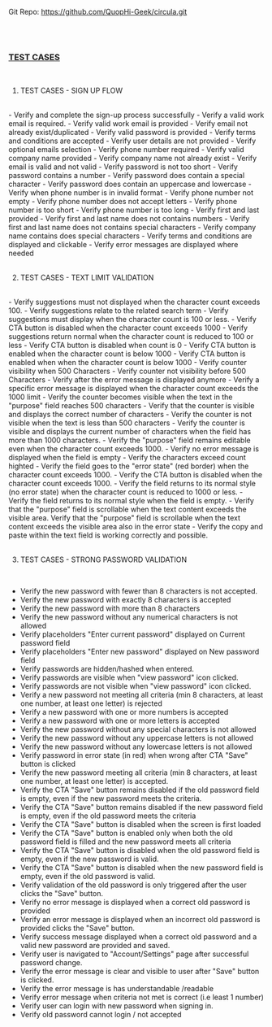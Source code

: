 Git Repo: https://github.com/QuopHi-Geek/circula.git

<br>

<br>

<h3> <u><strong>TEST CASES <br></strong></u></h3>

<br>

1. TEST CASES - SIGN UP FLOW

<br>
-  Verify and complete the sign-up process successfully
-  Verify a valid work email is required.
-  Verify valid work email is provided
-  Verify email not already exist/duplicated
-  Verify valid password is provided
-  Verify  terms and conditions are accepted
-  Verify  user details are not provided
-  Verify optional emails selection
-  Verify phone number required
-  Verify  valid company name provided
-  Verify company name not already exist
-  Verify  email is valid and not valid
-  Verify  password is not too short
-  Verify password contains a number
-  Verify  password does contain a special character
-  Verify  password does contain an uppercase and lowercase
-  Verify  when phone number is in invalid format
-  Verify phone number not empty
-  Verify phone number does not accept letters
-  Verify phone number is too short
-  Verify  phone number is too long
-  Verify first and last provided
-  Verify  first and last name does not contains numbers
-  Verify  first and last name does not contains special characters
-  Verify  company name contains does special characters
-  Verify terms and conditions are displayed and clickable
-  Verify error messages are displayed where needed

<br>

<br>

2. TEST CASES - TEXT LIMIT VALIDATION
<br>
- Verify suggestions must not displayed when the character count exceeds 100.
- Verify suggestions relate to the related search term
- Verify suggestions must display when the character count is 100 or less.
- Verify CTA button is disabled when the character count exceeds 1000  
- Verify suggestions return normal when the character count is reduced to 100 or less
- Verify CTA button is disabled when count is 0 
- Verify CTA button is enabled when the character count is below 1000
- Verify CTA button is enabled when when the character count is below 1000
- Verify counter visibility when 500 Characters
- Verify counter not visibility before 500 Characters
- Verify after the error message is displayed anymore
- Verify a specific error message is displayed when the character count exceeds the 1000 limit
- Verify the counter becomes visible when the text in the "purpose" field reaches 500 characters
- Verify that the counter is visible and displays the correct number of characters 
- Verify the counter is not visible when the text is less than 500 characters
- Verify the counter is visible and displays the current number of characters when the field has more than 1000 characters.
- Verify the "purpose" field remains editable even when the character count exceeds 1000.
- Verify no error message is displayed when the field is empty
- Verify the characters exceed count highted
- Verify the field goes to the "error state" (red border) when the character count exceeds 1000.
- Verify the CTA button is disabled when the character count exceeds 1000.
- Verify the field returns to its normal style (no error state) when the character count is reduced to 1000 or less.
- Verify the field returns to its normal style when the field is empty.
- Verify that the "purpose" field is scrollable when the text content exceeds the visible area.
Verify that the "purpose" field is scrollable when the text content exceeds the visible area also in the error state
- Verify the copy and paste within the text field is working correctly and possible.

<br>

<br>


3. TEST CASES - STRONG PASSWORD VALIDATION

<br>

- Verify the new password with fewer than 8 characters is not accepted.
- Verify the new password with exactly 8 characters is accepted
- Verify the new password with more than 8 characters 
- Verify the new password without any numerical characters is not allowed
- Verify placeholders "Enter current password" displayed on Current password field
- Verify placeholders "Enter new password" displayed on New password field
- Verify passwords are hidden/hashed when entered.
- Verify passwords are visible when "view password" icon clicked.
- Verify passwords are not visible when "view password" icon clicked.
- Verify a new password not meeting all criteria (min 8 characters, at least one number, at least one letter) is rejected
- Verify a new password with one or more numbers is accepted
- Verify a new password with one or more letters is accepted
- Verify the new password without any special characters is not allowed
- Verify the new password without any uppercase letters is not allowed
- Verify the new password without any lowercase letters is not allowed
- Verify password in error state (in red) when wrong after CTA "Save" button is clicked
- Verify the new password meeting all criteria (min 8 characters, at least one number, at least one letter) is accepted.
- Verify the CTA "Save" button remains disabled if the old password field is empty, even if the new password meets the criteria.
- Verify the CTA "Save" button remains disabled if the new password field is empty, even if the old password meets the criteria
- Verify the CTA "Save" button is disabled when the screen is first loaded
- Verify the CTA "Save" button is enabled only when both the old password field is filled and the new password meets all criteria
- Verify the CTA "Save" button is disabled when the old password field is empty, even if the new password is valid.
- Verify the CTA "Save" button is disabled when the new password field is empty, even if the old password is valid.
- Verify validation of the old password is only triggered after the user clicks the "Save" button.
- Verify no error message is displayed when a correct old password is provided
- Verify an error message is displayed when an incorrect old password is provided clicks the "Save" button.
- Verify success message displayed when a correct old password and a valid new password are provided and saved.
- Verify user is navigated to "Account/Settings" page after successful password change. 
- Verify the error message is clear and visible to user after "Save" button is clicked.
- Verify the error message is has understandable /readable
- Verify error message when criteria not met is correct (i.e least 1 number)
- Verify user can login with new password when signing in.
- Verify old password cannot login / not accepted